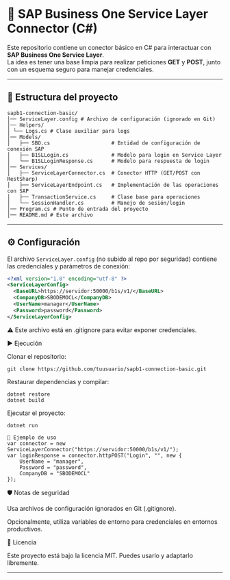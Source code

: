 # 🔗 SAP Business One Service Layer Connector (C#)

Este repositorio contiene un conector básico en C# para interactuar con **SAP Business One Service Layer**.  
La idea es tener una base limpia para realizar peticiones **GET** y **POST**, junto con un esquema seguro para manejar credenciales.

---

## 📂 Estructura del proyecto

```
sapb1-connection-basic/
│── ServiceLayer.config # Archivo de configuración (ignorado en Git)
│── Helpers/
│ └── Logs.cs # Clase auxiliar para logs
│── Models/
│   ├── SBO.cs                    # Entidad de configuración de conexión SAP
│   ├── B1SLLogin.cs              # Modelo para login en Service Layer
│   └── B1SLLoginResponse.cs      # Modelo para respuesta de login
│── Services/
│   ├── ServiceLayerConnector.cs  # Conector HTTP (GET/POST con RestSharp)
│   ├── ServiceLayerEndpoint.cs   # Implementación de las operaciones con SAP
│   ├── TransactionService.cs     # Clase base para operaciones
│   └── SessionHandler.cs         # Manejo de sesión/login
│── Program.cs # Punto de entrada del proyecto
│── README.md # Este archivo
```

---

## ⚙️ Configuración

El archivo `ServiceLayer.config` (no subido al repo por seguridad) contiene las credenciales y parámetros de conexión:

```xml
<?xml version="1.0" encoding="utf-8" ?>
<ServiceLayerConfig>
  <BaseURL>https://servidor:50000/b1s/v1/</BaseURL>
  <CompanyDB>SBODEMOCL</CompanyDB>
  <UserName>manager</UserName>
  <Password>password</Password>
</ServiceLayerConfig>
```

⚠️ Este archivo está en .gitignore para evitar exponer credenciales.

▶️ Ejecución

Clonar el repositorio:
```
git clone https://github.com/tuusuario/sapb1-connection-basic.git
```

Restaurar dependencias y compilar:
```
dotnet restore
dotnet build
```

Ejecutar el proyecto:
```
dotnet run
```

```
📑 Ejemplo de uso
var connector = new ServiceLayerConnector("https://servidor:50000/b1s/v1/");
var loginResponse = connector.httpPOST("Login", "", new {
    UserName = "manager",
    Password = "password",
    CompanyDB = "SBODEMOCL"
});
```

🛡️ Notas de seguridad

Usa archivos de configuración ignorados en Git (.gitignore).

Opcionalmente, utiliza variables de entorno para credenciales en entornos productivos.

📌 Licencia

Este proyecto está bajo la licencia MIT.
Puedes usarlo y adaptarlo libremente.

---
